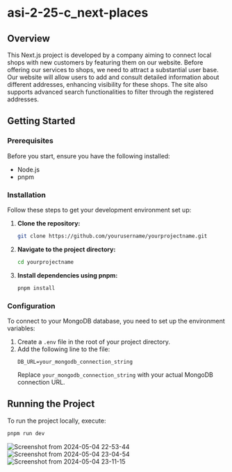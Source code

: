 # asi-2-25-c_next-places

## Overview

This Next.js project is developed by a company aiming to connect local shops with new customers by featuring them on our website. Before offering our services to shops, we need to attract a substantial user base. Our website will allow users to add and consult detailed information about different addresses, enhancing visibility for these shops. The site also supports advanced search functionalities to filter through the registered addresses.

## Getting Started

### Prerequisites
Before you start, ensure you have the following installed:
- Node.js
- pnpm

### Installation
Follow these steps to get your development environment set up:

1. **Clone the repository:**
   ```bash
   git clone https://github.com/yourusername/yourprojectname.git
   ```
2. **Navigate to the project directory:**
   ```bash
   cd yourprojectname
   ```
3. **Install dependencies using pnpm:**
   ```bash
   pnpm install
   ```

### Configuration
To connect to your MongoDB database, you need to set up the environment variables:

1. Create a `.env` file in the root of your project directory.
2. Add the following line to the file:
   ```
   DB_URL=your_mongodb_connection_string
   ```
   Replace `your_mongodb_connection_string` with your actual MongoDB connection URL.

## Running the Project
To run the project locally, execute:
```bash
pnpm run dev
```

![Screenshot from 2024-05-04 22-53-44](https://github.com/Waddenn/asi-2-25-c_next-places/assets/115143365/f9f064cf-4bd8-4ccd-b25a-d5e9cc23072f)
![Screenshot from 2024-05-04 23-04-54](https://github.com/Waddenn/asi-2-25-c_next-places/assets/115143365/ad769591-83c4-407f-927b-aa715ff0a2c0)
![Screenshot from 2024-05-04 23-11-15](https://github.com/Waddenn/asi-2-25-c_next-places/assets/115143365/899a3e05-91b8-4aa9-aa53-02df19352622)

